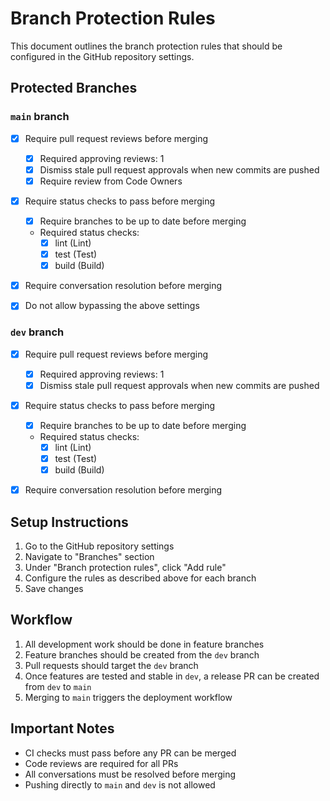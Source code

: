 # Branch Protection Rules

This document outlines the branch protection rules that should be configured in the GitHub repository settings.

## Protected Branches

### `main` branch

- [x] Require pull request reviews before merging

  - [x] Required approving reviews: 1
  - [x] Dismiss stale pull request approvals when new commits are pushed
  - [x] Require review from Code Owners

- [x] Require status checks to pass before merging

  - [x] Require branches to be up to date before merging
  - Required status checks:
    - [x] lint (Lint)
    - [x] test (Test)
    - [x] build (Build)

- [x] Require conversation resolution before merging
- [x] Do not allow bypassing the above settings

### `dev` branch

- [x] Require pull request reviews before merging

  - [x] Required approving reviews: 1
  - [x] Dismiss stale pull request approvals when new commits are pushed

- [x] Require status checks to pass before merging

  - [x] Require branches to be up to date before merging
  - Required status checks:
    - [x] lint (Lint)
    - [x] test (Test)
    - [x] build (Build)

- [x] Require conversation resolution before merging

## Setup Instructions

1. Go to the GitHub repository settings
2. Navigate to "Branches" section
3. Under "Branch protection rules", click "Add rule"
4. Configure the rules as described above for each branch
5. Save changes

## Workflow

1. All development work should be done in feature branches
2. Feature branches should be created from the `dev` branch
3. Pull requests should target the `dev` branch
4. Once features are tested and stable in `dev`, a release PR can be created from `dev` to `main`
5. Merging to `main` triggers the deployment workflow

## Important Notes

- CI checks must pass before any PR can be merged
- Code reviews are required for all PRs
- All conversations must be resolved before merging
- Pushing directly to `main` and `dev` is not allowed

